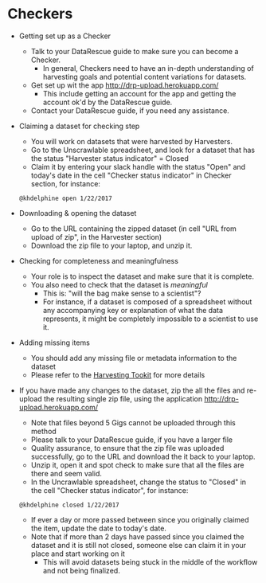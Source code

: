 

# Checkers

- Getting set up as a Checker
  - Talk to your DataRescue guide to make sure you can become a Checker.
    - In general, Checkers need to have an in-depth understanding of harvesting goals and potential content variations for datasets.
  - Get set up wit the app http://drp-upload.herokuapp.com/
    - This include getting an account for the app and getting the account ok'd by the DataRescue guide.
  - Contact your DataRescue guide, if you need any assistance.

- Claiming a dataset for checking step 
  - You will work on datasets that were harvested by Harvesters. 
  - Go to the Unscrawlable spreadsheet, and look for a dataset that has the status "Harvester status indicator" = Closed
  - Claim it by entering your slack handle with the status "Open" and today's date in the cell "Checker status indicator" in Checker section, for instance: 
  ```
  @khdelphine open 1/22/2017
  ```
  
- Downloading & opening the dataset
  - Go to the URL containing the zipped dataset (in cell "URL from upload of zip", in the Harvester section) 
  - Download the zip file to your laptop, and unzip it.

- Checking for completeness and meaningfulness
  - Your role is to inspect the dataset and make sure that it is complete.
  - You also need to check that the dataset is *meaningful* 
    - This is: "will the bag make sense to a scientist"? 
    - For instance, if a dataset is composed of a spreadsheet without any accompanying key or explanation of what the data represents, it might be completely impossible to a scientist to use it.
   
- Adding missing items
  - You should add any missing file or metadata information to the dataset
  - Please refer to the [Harvesting Tookit](https://github.com/datarefugephilly/workflow/tree/FinalizeRemote-Delphine/harvesting-toolkit) for more details
 
- If you have made any changes to the dataset, zip the all the files and re-upload the resulting single zip file, using the application http://drp-upload.herokuapp.com/
  -  Note that files beyond 5 Gigs cannot be uploaded through this method
    - Please talk to your DataRescue guide, if you have a larger file
  - Quality assurance, to ensure that the zip file was uploaded successfully, go to the URL and download the it back to your laptop. 
  - Unzip it, open it and spot check to make sure that all the files are there and seem valid.
  - In the Uncrawlable spreadsheet, change the status to "Closed" in the cell "Checker status indicator", for instance: 
  ```
  @khdelphine closed 1/22/2017
  ```
    - If ever a day or more passed between since you originally claimed the item, update the date to today's date. 
    - Note that if more than 2 days have passed since you claimed the dataset and it is still not closed, someone else can claim it in your place and start working on it
      - This will avoid datasets being stuck in the middle of the workflow and not being finalized.
